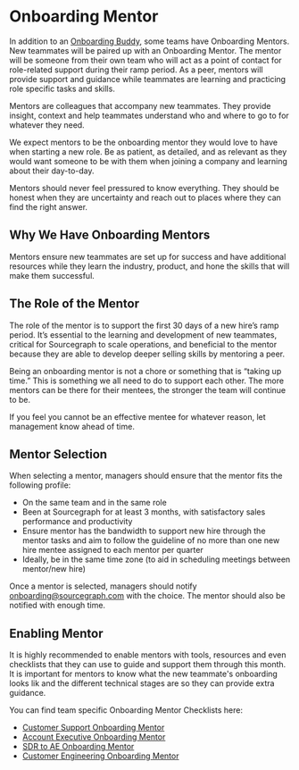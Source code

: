 # Onboarding Mentor

In addition to an [Onboarding Buddy](buddy-program.md), some teams have Onboarding Mentors. New teammates will be paired up with an Onboarding Mentor. The mentor will be someone from their own team who will act as a point of contact for role-related support during their ramp period. As a peer, mentors will provide support and guidance while teammates are learning and practicing role specific tasks and skills.

Mentors are colleagues that accompany new teammates. They provide insight, context and help teammates understand who and where to go to for whatever they need.

We expect mentors to be the onboarding mentor they would love to have when starting a new role. Be as patient, as detailed, and as relevant as they would want someone to be with them when joining a company and learning about their day-to-day.

Mentors should never feel pressured to know everything. They should be honest when they are uncertainty and reach out to places where they can find the right answer.

## Why We Have Onboarding Mentors

Mentors ensure new teammates are set up for success and have additional resources while they learn the industry, product, and hone the skills that will make them successful.

## The Role of the Mentor

The role of the mentor is to support the first 30 days of a new hire’s ramp period. It’s essential to the learning and development of new teammates, critical for Sourcegraph to scale operations, and beneficial to the mentor because they are able to develop deeper selling skills by mentoring a peer.

Being an onboarding mentor is not a chore or something that is “taking up time.” This is something we all need to do to support each other. The more mentors can be there for their mentees, the stronger the team will continue to be.

If you feel you cannot be an effective mentee for whatever reason, let management know ahead of time.

## Mentor Selection

When selecting a mentor, managers should ensure that the mentor fits the following profile:

- On the same team and in the same role
- Been at Sourcegraph for at least 3 months, with satisfactory sales performance and productivity
- Ensure mentor has the bandwidth to support new hire through the mentor tasks and aim to follow the guideline of no more than one new hire mentee assigned to each mentor per quarter
- Ideally, be in the same time zone (to aid in scheduling meetings between mentor/new hire)

Once a mentor is selected, managers should notify onboarding@sourcegraph.com with the choice. The mentor should also be notified with enough time.

## Enabling Mentor

It is highly recommended to enable mentors with tools, resources and even checklists that they can use to guide and support them through this month. It is important for mentors to know what the new teammate's onboarding looks lik and the different technical stages are so they can provide extra guidance.

You can find team specific Onboarding Mentor Checklists here:

- [Customer Support Onboarding Mentor](../../departments/ce-support/support/onboarding/cs-onboard-mentor.md)
- [Account Executive Onboarding Mentor](../../departments/sales/onboarding/ae-onboarding-mentor.md)
- [SDR to AE Onboarding Mentor](../../departments/sales/onboarding/transition-ae-onboarding-mentor.md)
- [Customer Engineering Onboarding Mentor](../../departments/ce-support/ce/onboarding/ce-onboarding-mentor.md)
